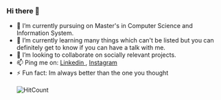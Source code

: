 ### Hi there 👋 

<!--
**Anjana97/Anjana97** is a ✨ _special_ ✨ repository because its `README.md` (this file) appears on your GitHub profile.


Here are s ome ideas to get you started: -->

- 🔭 I’m currently pursuing on Master's in Computer Science and Information System.
- 🌱 I’m currently learning many things which can't be listed but you can definitely get to know if you can have a talk with me.
- 👯 I’m looking to collaborate on socially relevant projects.
- 📫 Ping me on:   <a href= "www.linkedin.com/in/anjanageorge97"> Linkedin </a> , 
<a href="https://www.instagram.com/__anjana_george__/?hl=en"> Instagram </a>
- ⚡ Fun fact: Im always better than the one you thought
\
\
![HitCount](http://hits.dwyl.com/Anjana97/Anjana97.svg)
